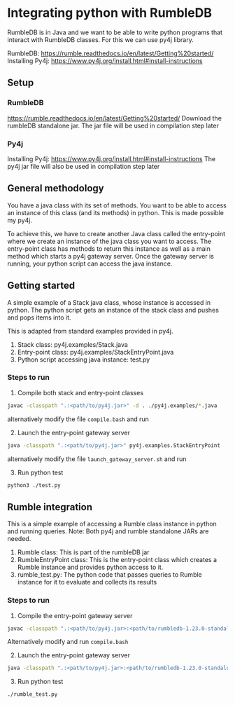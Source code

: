 # Integrating python with RumbleDB

RumbleDB is in Java and we want to be able to write python programs that interact with RumbleDB classes. For this we can use py4j library.

RumbleDB: https://rumble.readthedocs.io/en/latest/Getting%20started/
Installing Py4j: https://www.py4j.org/install.html#install-instructions

## Setup
### RumbleDB
https://rumble.readthedocs.io/en/latest/Getting%20started/
Download the rumbleDB standalone jar. The jar file will be used in compilation step later

### Py4j
Installing Py4j: https://www.py4j.org/install.html#install-instructions
The py4j jar file will also be used in compilation step later



## General methodology
You have a java class with its set of methods. You want to be able to access an instance of this class (and its methods) in python. This is made possible my py4j.

To achieve this, we have to create another Java class called the entry-point where we create an instance of the java class you want to access. The entry-point class has methods to return this instance as well as a main method which starts a py4j gateway server. Once the gateway server is running, your python script can access the java instance.


## Getting started
A simple example of a Stack java class, whose instance is accessed in python. The python script gets an instance of the stack class and pushes and pops items into it.

This is adapted from standard examples provided in py4j.

1. Stack class: py4j.examples/Stack.java
2. Entry-point class: py4j.examples/StackEntryPoint.java
3. Python script accessing java instance: test.py

### Steps to run
1. Compile both stack and entry-point classes
```bash
javac -classpath ".:<path/to/py4j.jar>" -d . ./py4j.examples/*.java
```
alternatively modify the file `compile.bash` and run

2. Launch the entry-point gateway server
```bash
java -classpath ".:<path/to/py4j.jar>" py4j.examples.StackEntryPoint
```
alternatively modify the file `launch_gateway_server.sh` and run

3. Run python test
```bash
python3 ./test.py
```


## Rumble integration
This is a simple example of accessing a Rumble class instance in python and running queries.
Note: Both py4j and rumble standalone JARs are needed.

1. Rumble class: This is part of the rumbleDB jar
2. RumbleEntryPoint class: This is the entry-point class which creates a Rumble instance and provides python access to it.
3. rumble_test.py: The python code that passes queries to Rumble instance for it to evaluate and collects its results

### Steps to run
1. Compile the entry-point gateway server
```bash
javac -classpath ".:<path/to/py4j.jar>:<path/to/rumbledb-1.23.0-standalone.jar>" -d . ./RumbleEntryPoint.java

```
Alternatively modify and run `compile.bash`

2. Launch the entry-point gateway server
```bash
java -classpath ".:<path/to/py4j.jar>:<path/to/rumbledb-1.23.0-standalone.jar>" RumbleEntryPoint

```

3. Run python test
```bash
./rumble_test.py
```
